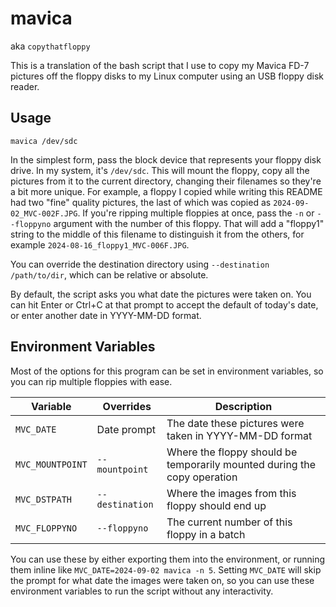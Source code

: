 # mavica

aka `copythatfloppy`

This is a translation of the bash script that I use to copy my Mavica FD-7 pictures off the floppy disks to my Linux computer using an USB floppy disk reader.

## Usage

```
mavica /dev/sdc
```

In the simplest form, pass the block device that represents your floppy disk drive. In my system, it's `/dev/sdc`. This will mount the floppy, copy all the pictures from it to the current directory, changing their filenames so they're a bit more unique. For example, a floppy I copied while writing this README had two "fine" quality pictures, the last of which was copied as `2024-09-02_MVC-002F.JPG`. If you're ripping multiple floppies at once, pass the `-n` or `--floppyno` argument with the number of this floppy. That will add a "floppy1" string to the middle of this filename to distinguish it from the others, for example `2024-08-16_floppy1_MVC-006F.JPG`.

You can override the destination directory using `--destination /path/to/dir`, which can be relative or absolute.

By default, the script asks you what date the pictures were taken on. You can hit Enter or Ctrl+C at that prompt to accept the default of today's date, or enter another date in YYYY-MM-DD format.

## Environment Variables

Most of the options for this program can be set in environment variables, so you can rip multiple floppies with ease.

| Variable | Overrides | Description |
| -------- | --------- | ----------- |
| `MVC_DATE` | Date prompt | The date these pictures were taken in YYYY-MM-DD format |
| `MVC_MOUNTPOINT` | `--mountpoint` | Where the floppy should be temporarily mounted during the copy operation |
| `MVC_DSTPATH` | `--destination` | Where the images from this floppy should end up |
| `MVC_FLOPPYNO` | `--floppyno` | The current number of this floppy in a batch |

You can use these by either exporting them into the environment, or running them inline like `MVC_DATE=2024-09-02 mavica -n 5`. Setting `MVC_DATE` will skip the prompt for what date the images were taken on, so you can use these environment variables to run the script without any interactivity.
